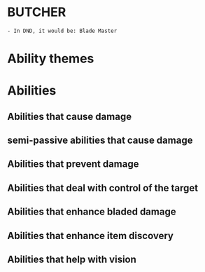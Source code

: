 # BUTCHER
	- In DND, it would be: Blade Master

# Ability themes

# Abilities

## Abilities that cause damage ##

## semi-passive abilities that cause damage ##


## Abilities that prevent damage ##

## Abilities that deal with control of the target ##

## Abilities that enhance bladed damage ##

## Abilities that enhance item discovery ##

## Abilities that help with vision ##
